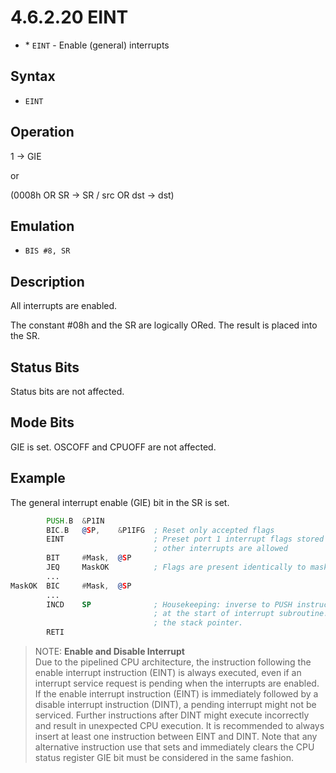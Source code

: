 # 4.6.2.20 EINT

- \* `EINT` - Enable (general) interrupts

## Syntax

- `EINT`

## Operation

1 → GIE

or

(0008h OR SR → SR / src OR dst → dst)

## Emulation

- `BIS #8, SR`

## Description

All interrupts are enabled.

The constant #08h and the SR are logically ORed. The result is placed into the SR.

## Status Bits

Status bits are not affected.

## Mode Bits

GIE is set. OSCOFF and CPUOFF are not affected.

## Example

The general interrupt enable (GIE) bit in the SR is set.

```asm
        PUSH.B  &P1IN
        BIC.B   @SP,    &P1IFG  ; Reset only accepted flags
        EINT                    ; Preset port 1 interrupt flags stored on stack
                                ; other interrupts are allowed
        BIT     #Mask,  @SP
        JEQ     MaskOK          ; Flags are present identically to mask: jump
        ...
MaskOK  BIC     #Mask,  @SP
        ...
        INCD    SP              ; Housekeeping: inverse to PUSH instruction
                                ; at the start of interrupt subroutine. Corrects
                                ; the stack pointer.
        RETI
```

> NOTE: **Enable and Disable Interrupt**
> <br>
> Due to the pipelined CPU architecture,
the instruction following the enable interrupt instruction (EINT) is always executed,
even if an interrupt service request is pending when the interrupts are enabled.
> <br>
> If the enable interrupt instruction (EINT) is immediately followed by a disable interrupt instruction (DINT),
a pending interrupt might not be serviced. Further instructions after DINT might execute
incorrectly and result in unexpected CPU execution. It is recommended to always insert at least
one instruction between EINT and DINT. Note that any alternative instruction use that sets and
immediately clears the CPU status register GIE bit must be considered in the same fashion.
